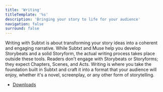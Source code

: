 ```yaml
---
title: 'Writing'
titleTemplate: '%s'
description: 'Bringing your story to life for your audience'
navigation: false
surround: false
---
```


Writing with Subtxt is about transforming your story ideas into a coherent and engaging narrative. While Subtxt and Muse help you develop Storybeats and a solid Storyform, the actual writing process takes place outside these tools. Readers don't engage with Storybeats or Storyforms; they expect Chapters, Scenes, and Acts. Writing is where you take the foundation built in Subtxt and craft it into a format that your audience will enjoy, whether it's a novel, screenplay, or any other form of storytelling.

- [Downloads](/the-develop-workspace/writing/downloads)